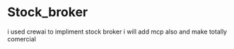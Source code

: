# Stock_broker
i used crewai to impliment stock broker i will add mcp also and make totally comercial
